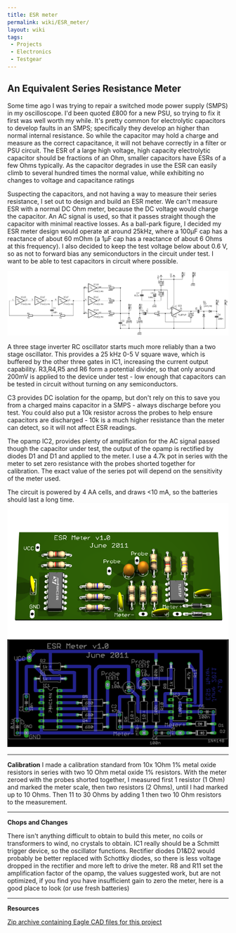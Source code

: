 ```yaml
---
title: ESR meter
permalink: wiki/ESR_meter/
layout: wiki
tags:
 - Projects
 - Electronics
 - Testgear
---
```


An Equivalent Series Resistance Meter
-------------------------------------

Some time ago I was trying to repair a switched mode power supply (SMPS)
in my oscilloscope. I'd been quoted £800 for a new PSU, so trying to fix
it first was well worth my while. It's pretty common for electrolytic
capacitors to develop faults in an SMPS; specifically they develop an
higher than normal internal resistance. So while the capacitor may hold
a charge and measure as the correct capacitance, it will not behave
correctly in a filter or PSU circuit. The ESR of a large high voltage,
high capacity electrolytic capacitor should be fractions of an Ohm,
smaller capacitors have ESRs of a few Ohms typically. As the capacitor
degrades in use the ESR can easily climb to several hundred times the
normal value, while exhibiting no changes to voltage and capacitance
ratings

Suspecting the capacitors, and not having a way to measure their series
resistance, I set out to design and build an ESR meter. We can't measure
ESR with a normal DC Ohm meter, because the DC voltage would charge the
capacitor. An AC signal is used, so that it passes straight though the
capacitor with minimal reactive losses. As a ball-park figure, I decided
my ESR meter design would operate at around 25kHz, where a 100μF cap has
a reactance of about 60 mOhm (a 1μF cap has a reactance of about 6 Ohms
at this frequency). I also decided to keep the test voltage below about
0.6 V, so as not to forward bias any semiconductors in the circuit under
test. I want to be able to test capacitors in circuit where possible.

<img src="G7UVW-ESRv1.png" title="G7UVW-ESRv1.png" alt="G7UVW-ESRv1.png" width="800" />

A three stage inverter RC oscillator starts much more reliably than a
two stage oscillator. This provides a 25 kHz 0-5 V square wave, which is
buffered by the other three gates in IC1, increasing the current output
capability. R3,R4,R5 and R6 form a potential divider, so that only
around 200mV is applied to the device under test - low enough that
capacitors can be tested in circuit without turning on any
semiconductors.

C3 provides DC isolation for the opamp, but don't rely on this to save
you from a charged mains capacitor in a SMPS - always discharge before
you test. You could also put a 10k resistor across the probes to help
ensure capacitors are discharged - 10k is a much higher resistance than
the meter can detect, so it will not affect ESR readings.

The opamp IC2, provides plenty of amplification for the AC signal passed
though the capacitor under test, the output of the opamp is rectified by
diodes D1 and D1 and applied to the meter. I use a 4.7k pot in series
with the meter to set zero resistance with the probes shorted together
for calibration. The exact value of the series pot will depend on the
sensitivity of the meter used.

The circuit is powered by 4 AA cells, and draws &lt;10 mA, so the
batteries should last a long time. ![](Board.png "fig:Board.png")
<img src="G7UVW-ESRv1-pcb.png" title="fig:G7UVW-ESRv1-pcb.png" alt="G7UVW-ESRv1-pcb.png" width="800" />

------------------------------------------------------------------------

**Calibration** I made a calibration standard from 10x 1Ohm 1% metal
oxide resistors in series with two 10 Ohm metal oxide 1% resistors. With
the meter zeroed with the probes shorted together, I measured first 1
resistor (1 Ohm) and marked the meter scale, then two resistors (2
Ohms), until I had marked up to 10 Ohms. Then 11 to 30 Ohms by adding 1
then two 10 Ohm resistors to the measurement.

------------------------------------------------------------------------

**Chops and Changes**

There isn't anything difficult to obtain to build this meter, no coils
or transformers to wind, no crystals to obtain. IC1 really should be a
Schmitt trigger device, so the oscillator functions. Rectifier diodes
D1&D2 would probably be better replaced with Schottky diodes, so there
is less voltage dropped in the rectifier and more left to drive the
meter. R8 and R11 set the amplification factor of the opamp, the values
suggested work, but are not optimized, if you find you have insufficient
gain to zero the meter, here is a good place to look (or use fresh
batteries)

------------------------------------------------------------------------

**Resources**

[Zip archive containing Eagle CAD files for this
project](media:ESR_Meter.zip "wikilink")
